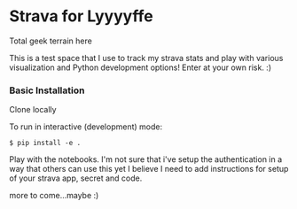 # Strava for Lyyyyffe
Total geek terrain here

This is a test space that I use to track my strava stats and play with various visualization and 
Python development options! Enter at your own risk. :) 

### Basic Installation

Clone locally

To run in interactive (development) mode:

`$ pip install -e .`

Play with the notebooks. I'm not sure that i've setup the authentication in a way that others 
can use this yet I believe I need to add instructions for setup of your strava app, secret and code.

more to come...maybe :) 
